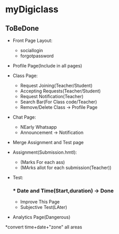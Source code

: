 # myDigiclass
## ToBeDone
* Front Page Layout:
	* sociallogin
	* forgotpassword

* Profile Page(Include in all pages)

* Class Page:
	* Request Joining(Teacher/Student)
	* Accepting Requests(Teacher/Student)
	* Request Notification(Teacher)
	* Search Bar(For Class code/Teacher)
	* Remove/Delete Class -> Profile Page

* Chat Page:
	* NEarly Whatsapp
	* Announcement -> Notification

* Merge Assignment and Test page

* Assignment(Submission.hmtl):
 	* (Marks For each ass)
 	* (MArks allot for each submission(Teacher))
* Test:
	### * Date and Time(Start,duration) -> Done
	* Improve This Page
	* Subjective Test(LAter)

* Analytics Page(Dangerous)

*convert time+date+"zone" all areas